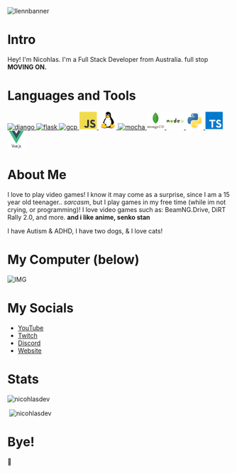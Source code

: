 ![llennbanner](https://user-images.githubusercontent.com/93119331/210502371-6c9a5372-ca4f-4805-aad3-44b7eeb3cd5d.png)

# Intro

Hey! I'm Nicohlas. I'm a Full Stack Developer from Australia. full stop
**MOVING ON.**

<h1 align="left">Languages and Tools</h1>
<p align="left"> <a href="https://www.djangoproject.com/" target="_blank" rel="noreferrer"> <img src="https://cdn.worldvectorlogo.com/logos/django.svg" alt="django" width="40" height="40"/> </a> <a href="https://flask.palletsprojects.com/" target="_blank" rel="noreferrer"> <img src="https://www.vectorlogo.zone/logos/pocoo_flask/pocoo_flask-icon.svg" alt="flask" width="40" height="40"/> </a> <a href="https://cloud.google.com" target="_blank" rel="noreferrer"> <img src="https://www.vectorlogo.zone/logos/google_cloud/google_cloud-icon.svg" alt="gcp" width="40" height="40"/> </a> <a href="https://developer.mozilla.org/en-US/docs/Web/JavaScript" target="_blank" rel="noreferrer"> <img src="https://raw.githubusercontent.com/devicons/devicon/master/icons/javascript/javascript-original.svg" alt="javascript" width="40" height="40"/> </a> <a href="https://www.linux.org/" target="_blank" rel="noreferrer"> <img src="https://raw.githubusercontent.com/devicons/devicon/master/icons/linux/linux-original.svg" alt="linux" width="40" height="40"/> </a> <a href="https://mochajs.org" target="_blank" rel="noreferrer"> <img src="https://www.vectorlogo.zone/logos/mochajs/mochajs-icon.svg" alt="mocha" width="40" height="40"/> </a> <a href="https://www.mongodb.com/" target="_blank" rel="noreferrer"> <img src="https://raw.githubusercontent.com/devicons/devicon/master/icons/mongodb/mongodb-original-wordmark.svg" alt="mongodb" width="40" height="40"/> </a> <a href="https://nodejs.org" target="_blank" rel="noreferrer"> <img src="https://raw.githubusercontent.com/devicons/devicon/master/icons/nodejs/nodejs-original-wordmark.svg" alt="nodejs" width="40" height="40"/> </a> <a href="https://www.python.org" target="_blank" rel="noreferrer"> <img src="https://raw.githubusercontent.com/devicons/devicon/master/icons/python/python-original.svg" alt="python" width="40" height="40"/> </a> <a href="https://www.typescriptlang.org/" target="_blank" rel="noreferrer"> <img src="https://raw.githubusercontent.com/devicons/devicon/master/icons/typescript/typescript-original.svg" alt="typescript" width="40" height="40"/> </a> <a href="https://vuejs.org/" target="_blank" rel="noreferrer"> <img src="https://raw.githubusercontent.com/devicons/devicon/master/icons/vuejs/vuejs-original-wordmark.svg" alt="vuejs" width="40" height="40"/> </a> </p>

# About Me

I love to play video games! I know it may come as a surprise, since I am a 15 year old teenager.. *sarcasm*, but I play games in my free time (while im not crying, or programming)! I love video games such as: BeamNG.Drive, DiRT Rally 2.0, and more. **and i like anime, senko stan**

I have Autism & ADHD, I have two dogs, & I love cats!

# My Computer (below)

![IMG](https://cdn.discordapp.com/attachments/1012946217279434784/1017015336073183293/4939A1C1-46BB-42B1-AF01-B11928803584.jpg)

# My Socials

- [YouTube](https://www.youtube.com/Nicohlas)
- [Twitch](https://www.twitch.tv/nicohlasplus)
- [Discord](https://discord.gg/sVpwzNUBvx)
- [Website](https://goggle-net.tk)

# Stats

<p><img align="left" src="https://github-readme-stats.vercel.app/api/top-langs?username=nicohlasdev&show_icons=true&locale=en&layout=compact" alt="nicohlasdev" /></p>
<br>
<p>&nbsp;<img align="center" src="https://github-readme-stats.vercel.app/api?username=nicohlasdev&show_icons=true&locale=en" alt="nicohlasdev" /></p>

# Bye!

👋
